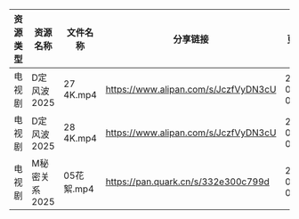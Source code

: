 | 资源类型 | 资源名称      | 文件名称      | 分享链接                                 | 更新时间                |
| ---- | --------- | --------- | ------------------------------------ | ------------------- |
| 电视剧  | D定风波2025  | 27 4K.mp4 | https://www.alipan.com/s/JczfVyDN3cU | 2025-08-13 08:00:57 |
| 电视剧  | D定风波2025  | 28 4K.mp4 | https://www.alipan.com/s/JczfVyDN3cU | 2025-08-13 08:00:56 |
| 电视剧  | M秘密关系2025 | 05花絮.mp4  | https://pan.quark.cn/s/332e300c799d  | 2025-08-13 01:26:54 |
